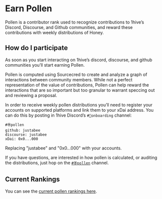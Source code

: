 # Earn Pollen

Pollen is a contributor rank used to recognize contributions to 1hive’s Discord, Discourse, and Github communities, and reward these contributions with weekly distributions of Honey.

## How do I participate

As soon as you start interacting on 1hive’s discord, discourse, and github communities you’ll start earning Pollen.

Pollen is computed using Sourcecred to create and analyze a graph of interactions between community members. While not a perfect representation of the value of contributions, Pollen can help reward the interactions that are so important but too granular to warrant speccing out and reviewing a proposal.

In order to receive weekly pollen distributions you’ll need to register your accounts on supported platforms and link them to your xDai address. You can do this by posting in 1hive Discord’s `#🐛onboarding` channel:

```text
#🏵pollen
github: justabee
discourse: justabee
xDai: 0x0...000
```

Replacing "justabee" and "0x0...000" with your accounts.

If you have questions, are interested in how pollen is calculated, or auditing the distributions, just hop on the [`#🏵pollen`](https://discord.gg/y8fPNcNdAa) channel.

## Current Rankings

You can see the [current pollen rankings here](https://1hive.github.io/pollen/#/explorer).

